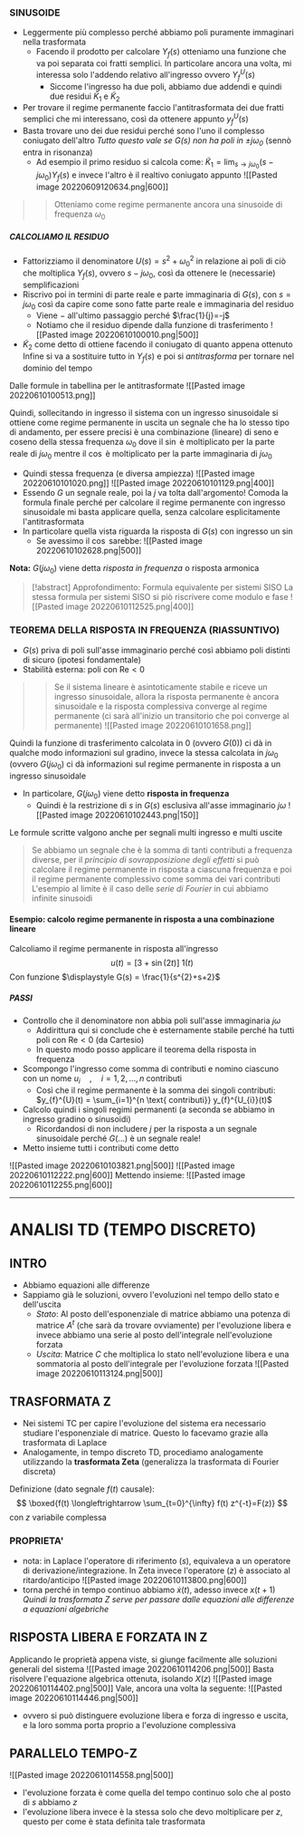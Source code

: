 ### SINUSOIDE
- Leggermente più complesso perché abbiamo poli puramente immaginari nella trasformata
	- Facendo il prodotto per calcolare $Y_{f}(s)$ otteniamo una funzione che va poi separata coi fratti semplici. In particolare ancora una volta, mi interessa solo l'addendo relativo all'ingresso ovvero $Y_{f}^{U}(s)$
		- Siccome l'ingresso ha due poli, abbiamo due addendi e quindi due residui $\tilde K_{1}$ e $\tilde K_{2}$
- Per trovare il regime permanente faccio l'antitrasformata dei due fratti semplici che mi interessano, così da ottenere appunto $y_{f}^{U}(s)$
- Basta trovare uno dei due residui perché sono l'uno il complesso coniugato dell'altro
*Tutto questo vale se $G(s)$ non ha poli in $\pm j \omega_0$* (sennò entra in risonanza)
	- Ad esempio il primo residuo si calcola come: $\tilde K_{1} = \lim_{s \to j \omega_{0} } (s-j \omega_{0})Y_{f}(s)$ e invece l'altro è il realtivo coniugato appunto
![[Pasted image 20220609120634.png|600]]
>> Otteniamo come regime permanente ancora una sinusoide di frequenza $\omega_{0}$

##### CALCOLIAMO IL RESIDUO
- Fattorizziamo il denominatore $U(s) = s^{2}+\omega_{0}^{2}$ in relazione ai poli di ciò che moltiplica $Y_{f}(s)$, ovvero $s- j \omega_{0}$, così da ottenere le (necessarie) semplificazioni
 - Riscrivo poi in termini di parte reale e parte immaginaria di $G(s)$, con $s = j \omega_{0}$ così da capire come sono fatte parte reale e immaginaria del residuo
	 - Viene $-$ all'ultimo passaggio perché $\frac{1}{j}=-j$
	 - Notiamo che il residuo dipende dalla funzione di trasferimento
![[Pasted image 20220610100010.png|500]]
- $\tilde K_{2}$ come detto di ottiene facendo il coniugato di quanto appena ottenuto
Infine si va a sostituire tutto in $Y_{f}(s)$ e poi si *antitrasforma* per tornare nel dominio del tempo

Dalle formule in tabellina per le antitrasformate
![[Pasted image 20220610100513.png]]

Quindi, sollecitando in ingresso il sistema con un ingresso sinusoidale si ottiene come regime permanente in uscita un segnale che ha lo stesso tipo di andamento, per essere precisi è una combinazione (lineare) di seno e coseno della stessa frequenza $\omega_{0}$ dove il $\sin$ è moltiplicato per la parte reale di $j\omega_{0}$ mentre il $\cos$ è moltiplicato per la parte immaginaria di $j\omega_{0}$
- Quindi stessa frequenza (e diversa ampiezza)
![[Pasted image 20220610101020.png]]
![[Pasted image 20220610101129.png|400]]
- Essendo $G$ un segnale reale, poi la $j$ va tolta dall'argomento!
Comoda la formula finale perché per calcolare il regime permanente con ingresso sinusoidale mi basta applicare quella, senza calcolare esplicitamente l'antitrasformata
- In particolare quella vista riguarda la risposta di $G(s)$ con ingresso un $\sin$ 
	- Se avessimo il $\cos$ sarebbe: 
	![[Pasted image 20220610102628.png|500]]

**Nota:** $G(j\omega_{0})$ viene detta *risposta in frequenza* o risposta armonica

> [!abstract] Approfondimento: Formula equivalente per sistemi SISO
> La stessa formula per sistemi SISO si piò riscrivere come modulo e fase
> ![[Pasted image 20220610112525.png|400]]

### TEOREMA DELLA RISPOSTA IN FREQUENZA (RIASSUNTIVO)
- $G(s)$ priva di poli sull'asse immaginario perché così abbiamo poli distinti di sicuro (ipotesi fondamentale)
- Stabilità esterna: poli con $\text{Re}<0$
>> Se il sistema lineare è asintoticamente stabile e riceve un ingresso sinusoidale, allora la risposta permanente è ancora sinusoidale e la risposta complessiva converge al regime permanente (ci sarà all'inizio un transitorio che poi converge al permanente)
![[Pasted image 20220610101658.png]]

Quindi la funzione di trasferimento calcolata in $0$ (ovvero $G(0)$) ci dà in qualche modo informazioni sul gradino, invece la stessa calcolata in $j\omega_{0}$ (ovvero $G(j\omega_{0}$) ci dà informazioni sul regime permanente in risposta a un ingresso sinusoidale
- In particolare, $G(j\omega_{0})$ viene detto **risposta in frequenza**
	- Quindi è la restrizione di $s$ in $G(s)$ esclusiva all'asse immaginario $j\omega$
	![[Pasted image 20220610102443.png|150]]

Le formule scritte valgono anche per segnali multi ingresso e multi uscite

>Se abbiamo un segnale che è la somma di tanti contributi a frequenza diverse, per il *principio di sovrapposizione degli effetti* si può calcolare il regime permanente in risposta a ciascuna frequenza e poi il regime permanente complessivo come somma dei vari contributi
>	L'esempio al limite è il caso delle *serie di Fourier* in cui abbiamo infinite sinusoidi

#### Esempio: calcolo regime permanente in risposta a una combinazione lineare
Calcoliamo il regime permanente in risposta all'ingresso $$ u(t) = [3+\sin(2t)]\ 1(t) $$
Con funzione $\displaystyle G(s) = \frac{1}{s^{2}+s+2}$
##### PASSI
- Controllo che il denominatore non abbia poli sull'asse immaginaria $j \omega$
	- Addirittura qui si conclude che è esternamente stabile perché ha tutti poli con $\text{Re}<0$ (da Cartesio)
	- In questo modo posso applicare il teorema della risposta in frequenza
- Scompongo l'ingresso come somma di contributi e nomino ciascuno con un nome $u_{i}  \quad , \quad i=1,2,\dots,n \text{ contributi}$
	- Così che il regime permanente è la somma dei singoli contributi: $y_{f}^{U}(t) = \sum_{i=1}^{n \text{ contributi}} y_{f}^{U_{i}}(t)$
- Calcolo quindi i singoli regimi permanenti (a seconda se abbiamo in ingresso gradino o sinusoidi)
	- Ricordandosi di non includere $j$ per la risposta a un segnale sinusoidale perché $G(\dots)$ è un segnale reale!
- Metto insieme tutti i contributi come detto


![[Pasted image 20220610103821.png|500]]
![[Pasted image 20220610112222.png|600]]
Mettendo insieme:
![[Pasted image 20220610112255.png|600]]

---
# ANALISI TD (TEMPO DISCRETO)
## INTRO
- Abbiamo equazioni alle differenze
- Sappiamo già le soluzioni, ovvero l'evoluzioni nel tempo dello stato e dell'uscita
	- *Stato*: Al posto dell'esponenziale di matrice abbiamo una potenza di matrice $A^{t}$ (che sarà da trovare ovviamente) per l'evoluzione libera e invece abbiamo una serie al posto dell'integrale nell'evoluzione forzata
	- *Uscita*: Matrice $C$ che moltiplica lo stato nell'evoluzione libera e una sommatoria al posto dell'integrale per l'evoluzione forzata
![[Pasted image 20220610113124.png|500]]

## TRASFORMATA Z
- Nei sistemi TC per capire l'evoluzione del sistema era necessario studiare l'esponenziale di matrice. Questo lo facevamo grazie alla trasformata di Laplace
- Analogamente, in tempo discreto TD, procediamo analogamente utilizzando la **trasformata Zeta** (generalizza la trasformata di Fourier discreta)

Definizione (dato segnale $f(t)$ causale):
$$
\boxed{f(t) \longleftrightarrow \sum_{t=0}^{\infty} f(t) z^{-t}=F(z)}
$$
con $z$ variabile complessa

### PROPRIETA'
- nota: in Laplace l'operatore di riferimento ($s$), equivaleva a un operatore di derivazione/integrazione. In Zeta invece l'operatore ($z$) è associato al ritardo/anticipo
![[Pasted image 20220610113800.png|600]]
- torna perché in tempo continuo abbiamo $\dot x(t)$, adesso invece $x(t+1)$
*Quindi la trasformata Z serve per passare dalle equazioni alle differenze a equazioni algebriche*

## RISPOSTA LIBERA E FORZATA IN Z
Applicando le proprietà appena viste, si giunge facilmente alle soluzioni generali del sistema
![[Pasted image 20220610114206.png|500]]
Basta risolvere l'equazione algebrica ottenuta, isolando $X(z)$
![[Pasted image 20220610114402.png|500]]
Vale, ancora una volta la seguente:
![[Pasted image 20220610114446.png|500]]
- ovvero si può distinguere evoluzione libera e forza di ingresso e uscita, e la loro somma porta proprio a l'evoluzione complessiva

## PARALLELO TEMPO-Z
![[Pasted image 20220610114558.png|500]]
- l'evoluzione forzata è come quella del tempo continuo solo che al posto di $s$ abbiamo $z$
- l'evoluzione libera invece è la stessa solo che devo moltiplicare per $z$, questo per come è stata definita tale trasformata
